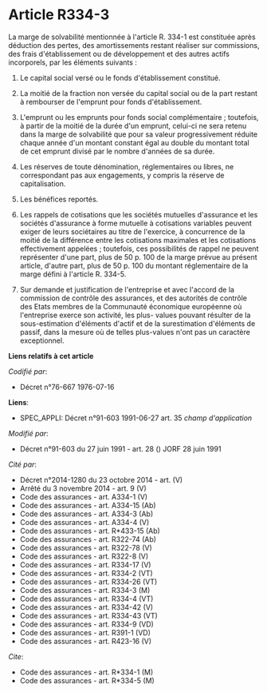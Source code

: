 # Article R334-3

La marge de solvabilité mentionnée à l'article R. 334-1 est constituée après déduction des pertes, des amortissements restant
réaliser sur commissions, des frais d'établissement ou de développement et des autres actifs incorporels, par les éléments
suivants :

1. Le capital social versé ou le fonds d'établissement constitué.

2. La moitié de la fraction non versée du capital social ou de la part restant à rembourser de l'emprunt pour fonds
d'établissement.

3. L'emprunt ou les emprunts pour fonds social complémentaire ; toutefois, à partir de la moitié de la durée d'un emprunt,
celui-ci ne sera retenu dans la marge de solvabilité que pour sa valeur progressivement réduite chaque année d'un montant
constant égal au double du montant total de cet emprunt divisé par le nombre d'années de sa durée.

4. Les réserves de toute dénomination, réglementaires ou libres, ne correspondant pas aux engagements, y compris la réserve
de capitalisation.

5. Les bénéfices reportés.

6. Les rappels de cotisations que les sociétés mutuelles d'assurance et les sociétés d'assurance à forme mutuelle à
cotisations variables peuvent exiger de leurs sociétaires au titre de l'exercice, à concurrence de la moitié de la différence
entre les cotisations maximales et les cotisations effectivement appelées ; toutefois, ces possibilités de rappel ne peuvent
représenter d'une part, plus de 50 p. 100 de la marge prévue au présent article, d'autre part, plus de 50 p. 100 du montant
réglementaire de la marge défini à l'article R. 334-5.

7. Sur demande et justification de l'entreprise et avec l'accord de la commission de contrôle des assurances, et des
autorités de contrôle des Etats membres de la Communauté économique européenne où l'entreprise exerce son activité, les plus-
values pouvant résulter de la sous-estimation d'éléments d'actif et de la surestimation d'éléments de passif, dans la mesure
où de telles plus-values n'ont pas un caractère exceptionnel.

**Liens relatifs à cet article**

_Codifié par_:

  - Décret n°76-667 1976-07-16

**Liens**:

  - SPEC_APPLI: Décret n°91-603 1991-06-27 art. 35 *champ d'application*

_Modifié par_:

  - Décret n°91-603 du 27 juin 1991 - art. 28 () JORF 28 juin 1991

_Cité par_:

  - Décret n°2014-1280 du 23 octobre 2014 - art. (V)
  - Arrêté du 3 novembre 2014 - art. 9 (V)
  - Code des assurances - art. A334-1 (V)
  - Code des assurances - art. A334-15 (Ab)
  - Code des assurances - art. A334-3 (Ab)
  - Code des assurances - art. A334-4 (V)
  - Code des assurances - art. R*433-15 (Ab)
  - Code des assurances - art. R322-74 (Ab)
  - Code des assurances - art. R322-78 (V)
  - Code des assurances - art. R322-8 (V)
  - Code des assurances - art. R334-17 (V)
  - Code des assurances - art. R334-2 (VT)
  - Code des assurances - art. R334-26 (VT)
  - Code des assurances - art. R334-3 (M)
  - Code des assurances - art. R334-4 (VT)
  - Code des assurances - art. R334-42 (V)
  - Code des assurances - art. R334-43 (VT)
  - Code des assurances - art. R334-9 (VD)
  - Code des assurances - art. R391-1 (VD)
  - Code des assurances - art. R423-16 (V)

_Cite_:

  - Code des assurances - art. R*334-1 (M)
  - Code des assurances - art. R*334-5 (M)
